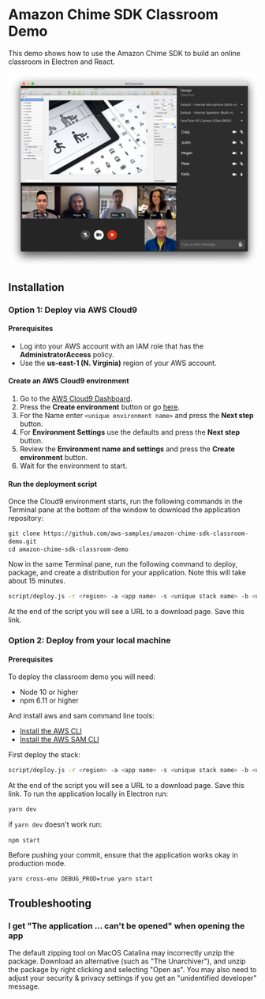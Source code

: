 # Amazon Chime SDK Classroom Demo

This demo shows how to use the Amazon Chime SDK to build an online classroom in Electron and React.

<img src="resources/readme-hero.jpg" width="640" alt="Amazon Chime SDK Classroom Demo">

## Installation

### Option 1: Deploy via AWS Cloud9

#### Prerequisites

- Log into your AWS account with an IAM role that has the **AdministratorAccess** policy.
- Use the **us-east-1 (N. Virginia)** region of your AWS account.

#### Create an AWS Cloud9 environment

1. Go to the [AWS Cloud9 Dashboard](https://us-east-1.console.aws.amazon.com/cloud9/home?region=us-east-1).
2. Press the **Create environment** button or go [here](https://us-east-1.console.aws.amazon.com/cloud9/home/create).
3. For the Name enter `<unique environment name>` and press the **Next step** button.
4. For **Environment Settings** use the defaults and press the **Next step** button.
5. Review the **Environment name and settings** and press the **Create environment** button.
6. Wait for the environment to start.

#### Run the deployment script

Once the Cloud9 environment starts, run the following commands in the Terminal pane at the bottom of the window to download the application repository:

```
git clone https://github.com/aws-samples/amazon-chime-sdk-classroom-demo.git
cd amazon-chime-sdk-classroom-demo
```

Now in the same Terminal pane, run the following command to deploy, package, and create a distribution for your application. Note this will take about 15 minutes.

```bash
script/deploy.js -r <region> -a <app name> -s <unique stack name> -b <unique bucket name>
```

At the end of the script you will see a URL to a download page. Save this link.

### Option 2: Deploy from your local machine

#### Prerequisites
To deploy the classroom demo you will need:

- Node 10 or higher
- npm 6.11 or higher

And install aws and sam command line tools:

* [Install the AWS CLI](https://docs.aws.amazon.com/cli/latest/userguide/install-cliv1.html)
* [Install the AWS SAM CLI](https://docs.aws.amazon.com/serverless-application-model/latest/developerguide/serverless-sam-cli-install.html)

First deploy the stack:

```bash
script/deploy.js -r <region> -a <app name> -s <unique stack name> -b <unique bucket name>
```

At the end of the script you will see a URL to a download page. Save this link. To run the application locally in Electron run:

```bash
yarn dev
```

if ```yarn dev``` doesn't work run:

```npm start```


Before pushing your commit, ensure that the application works okay in production mode.

```bash
yarn cross-env DEBUG_PROD=true yarn start
```

## Troubleshooting

### I get "The application ... can't be opened" when opening the app

The default zipping tool on MacOS Catalina may incorrectly unzip the package. Download an alternative (such as "The Unarchiver"), and unzip the package by right clicking and selecting "Open as". You may also need to adjust your security & privacy settings if you get an "unidentified developer" message.
